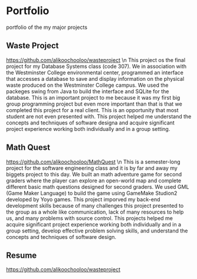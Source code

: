 # Portfolio
portfolio of the my major projects

## Waste Project
https://github.com/alikoochooloo/wasteproject \n
This project os the final project for my Database Systems class (code 307). We in association with the Westminster College environmental center, programmed an interface that accesses a database to save and display information on the physical waste produced on the Westminster College campus. We used the packeges swing from Java to build the interface and SQLite for the database. This is an important project to me because it was my first big group programming project but even more important than that is that we completed this project for a real client. This is an opportunity that most student are not even presented with. This project helped me understand the concepts and techniques of software designa and acquire significant project experience working both individually and in a group setting.

## Math Quest
https://github.com/alikoochooloo/MathQuest \n
This is a semester-long project for the software engineering class and it is by far and away my biggets project to this day. We built an math adventure game for second graders where the player can explore an open-world map and complete different basic math questions designed for second graders. We used GML (Game Maker Language) to build the game using GameMake Studion2 developed by Yoyo games. This project imporved my back-end development skills because of many challenges this project presented to the group as a whole like communication, lack of many resources to help us, and many problems with source control. This projects helped me acquire significant project experience working both individually and in a group setting, develop effective problem solving skills, and understand the concepts and techniques of software design.

## Resume
https://github.com/alikoochooloo/wasteproject


